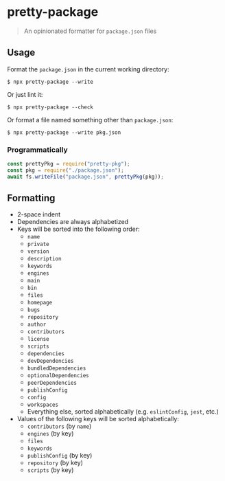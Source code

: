 # pretty-package

> An opinionated formatter for `package.json` files

## Usage

Format the `package.json` in the current working directory:

```console
$ npx pretty-package --write
```

Or just lint it:

```console
$ npx pretty-package --check
```

Or format a file named something other than `package.json`:

```console
$ npx pretty-package --write pkg.json
```

### Programmatically

```javascript
const prettyPkg = require("pretty-pkg");
const pkg = require("./package.json");
await fs.writeFile("package.json", prettyPkg(pkg));
```

## Formatting

- 2-space indent
- Dependencies are always alphabetized
- Keys will be sorted into the following order:
  - `name`
  - `private`
  - `version`
  - `description`
  - `keywords`
  - `engines`
  - `main`
  - `bin`
  - `files`
  - `homepage`
  - `bugs`
  - `repository`
  - `author`
  - `contributors`
  - `license`
  - `scripts`
  - `dependencies`
  - `devDependencies`
  - `bundledDependencies`
  - `optionalDependencies`
  - `peerDependencies`
  - `publishConfig`
  - `config`
  - `workspaces`
  - Everything else, sorted alphabetically (e.g. `eslintConfig`, `jest`, etc.)
- Values of the following keys will be sorted alphabetically:
  - `contributors` (by `name`)
  - `engines` (by key)
  - `files`
  - `keywords`
  - `publishConfig` (by key)
  - `repository` (by key)
  - `scripts` (by key)

